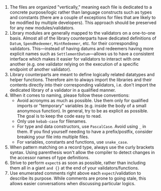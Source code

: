 1. The files are organized "vertically," meaning each file is dedicated to a
   concrete purpose/logic rather than language constructs such as types and
   constants (there are a couple of exceptions for files that are likely to be
   modified by multiple developers). This approach should be preserved for any
   new modules/validators.
2. Library modules are generally mapped to the validators on a one-to-one basis.
   Almost all of the library counterparts have dedicated definitions of `Datum`,
   `SpendRedeemer`, `MintRedeemer`, etc. for their corresponding validators.
   This—instead of having datums and redeemers having more explicit names such
   as `SettlementDatum`—allows us to have a consistent interface which makes it
   easier for validators to interact with one another (e.g. one validator
   relying on the execution of a specific endpoint of another validator).
3. Library counterparts are meant to define logically related datatypes and
   helper functions. Therefore aim to always import the libraries and their
   contents directly into their corresponding validators, i.e. don't import the
   dedicated library of a validator in a qualified manner.
4. When it comes to naming, please follow these conventions:
    - Avoid acronyms as much as possible. Use them only for qualified imports or
      "temporary" variables (e.g. inside the body of a small anonymous
      function). In general, try to be as explicit as possible. The goal is to
      keep the code easy to read.
    - Only use `kebab-case` for filenames.
    - For type and data constructors, use `PascalCase`. Avoid using `_` in them.
      If you find yourself needing to have a prefix/postfix, consider breaking
      your file into multiple files.
    - For variables, constants and functions, use `snake_case`.
5. When pattern matching on a record type, always use the curly brackets syntax.
   Using parenthesis won't allow the compiler to detect changes in the accessor
   names of type definitions.
6. Strive to perform `expect`s as soon as possible, rather than including them
   all in a giant `and {}` at the end of your validators/functions.
7. Use enumerated comments right above each `expect`/validation to describe its
   purpose. While comments are prone to going stale, this allows easier
   conversations when discussing particular logics.
